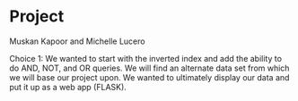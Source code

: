 # Project
Muskan Kapoor and Michelle Lucero 

Choice 1: We wanted to start with the inverted index and add the ability to do AND, NOT, and OR queries. 
We will find an alternate data set from which we will base our project upon. 
We wanted to ultimately  display our data and put it up as a web app (FLASK).

